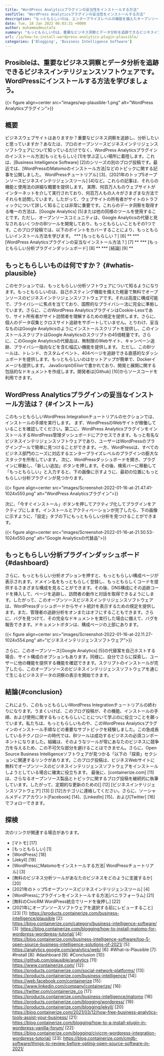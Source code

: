 ```yaml
---
title: "WordPress Analyticsプラグインの妥当性をインストールする方法" 
seoTitle: "WordPress Analyticsプラグインの妥当性をインストールする方法" 
description: "もっともらしいのは、エンタープライズレベルの機能を備えたオープンソースのGoogleアナリティクスの代替品です。 WordPress Analyticsプラグインのインストール方法に関する段階的なチュートリアル。" 
date: Tue, 18 Jan 2022 06:03:31 +0000
author: muhammadmustafa
summary: "もっともらしいのは、重要なビジネス洞察とデータ分析を追跡できるビジネスインテリジェンスソフトウェアです。 WordPressにインストールする方法を学びましょう。" 
url: /ja/how-to-install-wordpress-analytics-plugin-plausible/
categories: ['Blogging', 'Business Intelligence Software']
---
```


## Prosibleは、重要なビジネス洞察とデータ分析を追跡できるビジネスインテリジェンスソフトウェアです。 WordPressにインストールする方法を学びましょう。

{{< figure align=center src="images/wp-plausible-1.png" alt="WordPress Analyticsプラグイン">}}


## 概要
ビジネスウェブサイトはありますか？重要なビジネス洞察を追跡し、分析したいと思っていますか？あなたは、プロのオープンソースビジネスインテリジェンスソフトウェアについて知っているだけでなく、WordPress Analyticsプラグインのインストール方法[もっともらしい] [1]を学ぶ正しい場所に着陸します。これは、[Business Intelligence Software] [2]のシリーズの別のブログ投稿です。最近では、[WordPressのMatomoのインストール方法|などのトピックに関する記事を公開しました。 WordPressチュートリアル] [3]、[2021年のトップ5オープンソースビジネスインテリジェンスツール] [4]など。これらの記事は、それらの機能と使用法の詳細な概要を提供します。
実際、何百万人ものウェブサイトがインターネットを介して実行されており、何百万人もの人々がさまざまな方法でそれらを訪問しています。したがって、ウェブサイトの所有者がサイトのトラフィックについて詳しく知ることは非常に重要です。これらのデータ洞察を取得する唯一の方法は、[Google Analytics] [5]または他の同様のツールを使用することです。ただし、オープンソースコミュニティは、Google Analyticsの代替と見なされるいくつかのBIツールを開発しており、もっともらしいこともその1つです。このブログ投稿では、以下のポイントをカバーすることにより、もっともらしいインストール方法を学びます。
  *** [もっともらしい？] [6] **
  *** [WordPress Analyticsプラグインの妥当なインストール方法？] [7] **
  *** [もっともらしい分析プラグインダッシュボード] [8] **
  *** [結論] [9] **

## もっともらしいものは何ですか？ {#whatis-plausible}
このセクションでは、もっともらしい分析ソフトウェアについて知るようになります。もっともらしいのは、自己ホスティング機能を備えた軽量で無料でオープンソースのビジネスインテリジェンスソフトウェアです。それは高度に構成可能で、プライバシーに焦点を当てており、国際的なプライバシー法に完全に準拠しています。さらに、このWordPress AnalyticsプラグインはCookie-Lessであり、サイト所有者がサイト訪問者を理解するための規定を提供します。さらに、個人のデータ収集とクロスサイト追跡をサポートしていません。とりわけ、妥当なものはGoogle Analyticsのようにインストールスクリプトを提供し、このインストールスクリプトはGoogle Analyticsのスクリプトの45倍軽量です。さらに、このGoogle Analyticsの代替品は、無制限のWebサイト、キャンペーン追跡、プライバシー指向などを含む幅広い機能を提供します。
ただし、このBIツールは、トレンド、カスタムイベント、404ページを追跡できる直感的なダッシュボードを提供します。もっともらしいのはセットアップが簡単で、Dockerイメージも提供します。 JavaScriptのElixirで書かれており、開発と展開に関する包括的なドキュメントを作成します。開発者は[Github] [10]からソースコードを利用できます。

## WordPress Analyticsプラグインの妥当なインストール方法は？ {#インストール}
このもっともらしいWordPress Integrationチュートリアルのセクションでは、インストールの手順を実行します。
まず、WordPressのWebサイトが稼働していることを確認してください。第二に、WordPress AnalyticsプラグインをインストールするWordPress管理ダッシュボードにアクセスできます。もっと有名なビジネスインテリジェンスソフトウェアであり、ユーザーはWordPressのプラグインプールで簡単に見つけることができます。一方、WordPressは、すべてのビジネス部門のニーズに対応するエンタープライズレベルのプラグインの膨大なスタックを所有しています。
次に、WordPressダッシュボードを開き、プラグインに移動し、「新しい追加」ボタンを押します。その後、検索バーに移動して「もっともらしい」と入力すると、下の画像に示すように、最初の位置にもっともらしい分析プラグインが見つかります。

{{< figure align=center src="images/Screenshot-2022-01-16-at-21.47.41-1024x550.png" alt="WordPress Analyticsプラグイン">}}

次に、「今すぐインストール」ボタンを押してアクティブ化してプラグインをアクティブにします。インストールとアクティベーションが完了したら、下の画像に示すように、「設定」タブの下にもっともらしい分析を見つけることができます。

{{< figure align=center src="images/Screenshot-2022-01-16-at-21.50.53-1024x550.png" alt="Google Analyticsの代替品">}}


## もっともらしい分析プラグインダッシュボード{#dashboard}
さらに、もっともらしい分析オプションを押すと、もっともらしい構成ページが表示されます。ドメイン名をもっともらしく登録し、もっともらしくコードを提供するさまざまな構成を見ることができます。その後、DNS構成にその追跡コードを挿入して、ページを追跡し、訪問者の動作と対話を取得できるようにします。したがって、このオープンソースビジネスインテリジェンスソフトウェアは、WordPressダッシュボードからサイト統計を表示するための規定を提供します。また、管理者の追跡分析をオンまたはオフにすることもできます。さらに、バグを見つけて、その完全なドキュメントを実行した場合に備えて、バグを報告できます。ドキュメントボタンは、構成ページの上部にあります。

{{< figure align=center src="images/Screenshot-2022-01-16-at-22.11.27-1024x554.png" alt="ビジネスインテリジェンスソフトウェア">}}

さらに、このオープンソース[Google Analytics] [5]の代替案を自己ホストする場合、サイト構成のオプションもあります。同様に、自分でさらに探索し、ユーザーに他の機能を提供する機能を確認できます。スクリプトのインストールが完了したら、このオープンソースのビジネスインテリジェンスソフトウェアを通じて生じるビジネスデータの洞察の表示を開始できます。

## 結論{#conclusion}
これにより、このもっともらしいWordPress Integrationチュートリアルの終わりになります。うまくいけば、このブログ投稿が、その機能、インストールの手順、および使用に関するもっともらしいことについて学ぶのに役立つことを願っています。私たちは、もっともらしいものや、このWordPress Analyticsプラグインのインストール手順などの重要なサブトピックを経験しました。この急成長しているテクノロジーの時代では、BIツールは成功するビジネスの必須コンポーネントになりました。組織は、そのようなツールが常にあなたのビジネスに競争力を与えるため、この不可欠な部分を避けることはできません。さらに、Open Source Business Intelligenceソフトウェアが見つかる「以下の「探索」セクションに関連するリンクがあります。このブログ投稿は、ビジネスWebサイトに無料でオープンソースのビジネスインテリジェンスソフトウェアをインストールしようとしている場合に確実に役立ちます。
最後に、[containerize.com] [11]は、さらなるオープンソース製品とトピックに関するブログ投稿を継続的に執筆しています。したがって、定期的な更新のための[] [12] [ビジネスインテリジェンスソフトウェア] [13] [] [12]カテゴリに連絡してください。さらに、ソーシャルメディアアカウント[Facebook] [14]、[LinkedIn] [15]、および[Twitter] [16]でフォローできます。

## 探検
次のリンクが関連する場合があります。
  * [マトモ] [17]
  * [もっともらしい] [1]
  * [WordPress] [18]
  * [Jekyll] [19]
  * [WordPressにMatomoをインストールする方法| WordPressチュートリアル] [3]
  * [無料のビジネス分析ツールがあなたのビジネスをどのように支援するか] [20]
  * [2021年のトップ5オープンソースビジネスインテリジェンスツール] [4]
  * [WordPressにプラグインをインストールする方法|バニラフォーラム] [21]
  * [無料のCivicRM WordPress統合でリードを後押し] [22]
  * [2021年にオープンソースソフトウェアを選択する前にレビューすること] [23]
[1]: https://products.containerize.com/business-intelligence/plausible
[2]: https://blog.containerize.com/category/business-intelligence-software/
[3]: https://blog.containerize.com/blogging/how-to-install-matomo-for-wordpress-wordpress-tutorial/
[4]: https://blog.containerize.com/business-intelligence-software/top-5-open-source-business-intelligence-solutions-of-2021/
[5]: https://analytics.google.com/analytics/web/
[6]: #What-is-Plausible
[7]: #Install
[8]: #dashboard
[9]: #Conclusion
[10]: https://github.com/plausible/analytics
[11]: https://www.containerize.com/
[12]: https://products.containerize.com/social-network-platforms/
[13]: https://products.containerize.com/business-intelligence/
[14]: https://web.facebook.com/containerize
[15]: https://www.linkedin.com/company/containerize/
[16]: https://twitter.com/containerize_co
[17]: https://products.containerize.com/business-intelligence/matomo
[18]: https://products.containerize.com/blogging/wordpress/
[19]: https://products.containerize.com/blogging/jekyll/
[20]: https://blog.containerize.com/2021/03/12/how-free-business-analytics-tools-assist-your-business/
[21]: https://blog.containerize.com/blogging/how-to-a-install-plugin-in-wordpress-vanilla-forum/
[22]: https://blog.containerize.com/blogging/civicrm-wordpress-integration-wordpress-tutorial/
[23]: https://blog.containerize.com/cmdb-software/things-to-review-before-opting-open-source-software-in-2021/
